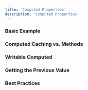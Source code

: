 ```yaml
---
title: 'Computed Properties'
description: 'Computed Properties'
---
```

### Basic Example
### Computed Caching vs. Methods
### Writable Computed
### Getting the Previous Value
### Best Practices